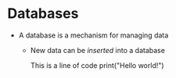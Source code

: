 # Databases
- A database is a mechanism for managing data
    - New data can be *inserted* into a database

        This is a line of code
        print("Hello world!")
